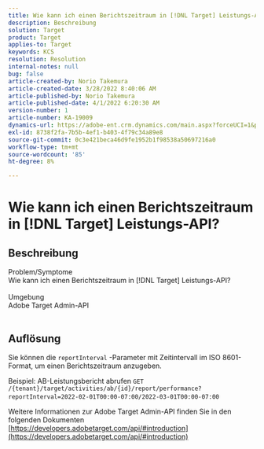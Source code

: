 ```yaml
---
title: Wie kann ich einen Berichtszeitraum in [!DNL Target] Leistungs-API?
description: Beschreibung
solution: Target
product: Target
applies-to: Target
keywords: KCS
resolution: Resolution
internal-notes: null
bug: false
article-created-by: Norio Takemura
article-created-date: 3/28/2022 8:40:06 AM
article-published-by: Norio Takemura
article-published-date: 4/1/2022 6:20:30 AM
version-number: 1
article-number: KA-19009
dynamics-url: https://adobe-ent.crm.dynamics.com/main.aspx?forceUCI=1&pagetype=entityrecord&etn=knowledgearticle&id=b0368ea3-72ae-ec11-9840-0022480bdaa1
exl-id: 8738f2fa-7b5b-4ef1-b403-4f79c34a89e8
source-git-commit: 0c3e421beca46d9fe1952b1f98538a50697216a0
workflow-type: tm+mt
source-wordcount: '85'
ht-degree: 8%

---
```


# Wie kann ich einen Berichtszeitraum in [!DNL Target] Leistungs-API?

## Beschreibung

Problem/Symptome
<br>Wie kann ich einen Berichtszeitraum in [!DNL Target] Leistungs-API?
<br> 
<br>Umgebung
<br>Adobe Target Admin-API
<br> 

## Auflösung


Sie können die `reportInterval` -Parameter mit Zeitintervall im ISO 8601-Format, um einen Berichtszeitraum anzugeben.
 

Beispiel: AB-Leistungsbericht abrufen
`GET /{tenant}/target/activities/ab/{id}/report/performance?reportInterval=2022-02-01T00:00-07:00/2022-03-01T00:00-07:00`
 

Weitere Informationen zur Adobe Target Admin-API finden Sie in den folgenden Dokumenten
[https://developers.adobetarget.com/api/#introduction](https://developers.adobetarget.com/api/#introduction)
